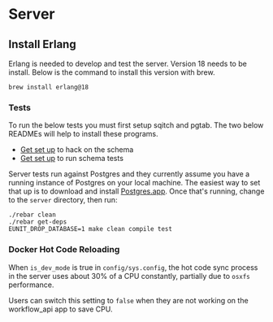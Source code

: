 # Server

## Install Erlang

Erlang is needed to develop and test the server. Version 18 needs to be install. Below
is the command to install this version with brew.

```
brew install erlang@18
```

### Tests

To run the below tests you must first setup sqitch and pgtab. The two below READMEs will help to
install these programs.
*   [Get set up](server/schema/doc/setup_sqitch.md) to hack on the schema
*   [Get set up](server/schema/doc/setup_pgtap.md) to run schema tests

Server tests run against Postgres and they currently assume you have a running
instance of Postgres on your local machine. The easiest way to set that up is
to download and install [Postgres.app](http://postgresapp.com/). Once that's
running, change to the `server` directory, then run:

```
./rebar clean
./rebar get-deps
EUNIT_DROP_DATABASE=1 make clean compile test
```

### Docker Hot Code Reloading

When `is_dev_mode` is true in `config/sys.config`, the hot code sync process in the server
uses about 30% of a CPU constantly, partially due to `osxfs` performance.

Users can switch this setting to `false` when they are not working on the
workflow_api app to save CPU.
